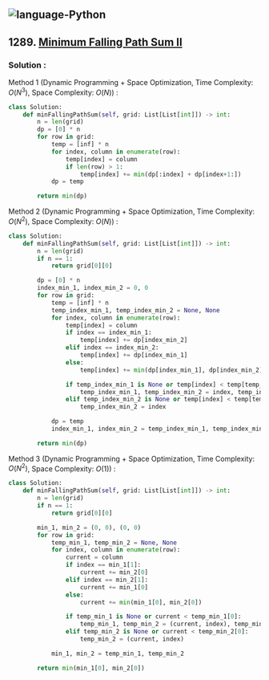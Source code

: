 ![language-Python](https://img.shields.io/badge/Python-ffd43b?style=for-the-badge&logo=PYTHON)
---

## 1289. [Minimum Falling Path Sum II](https://leetcode.com/problems/minimum-falling-path-sum-ii)

### Solution :

Method 1 (Dynamic Programming + Space Optimization, Time Complexity: $O(N^3)$, Space Complexity: $O(N)$) :
```python
class Solution:
    def minFallingPathSum(self, grid: List[List[int]]) -> int:
        n = len(grid)
        dp = [0] * n
        for row in grid:
            temp = [inf] * n
            for index, column in enumerate(row):
                temp[index] = column
                if len(row) > 1:
                    temp[index] += min(dp[:index] + dp[index+1:])
            dp = temp

        return min(dp)
```

Method 2 (Dynamic Programming + Space Optimization, Time Complexity: $O(N^2)$, Space Complexity: $O(N)$) :
```python
class Solution:
    def minFallingPathSum(self, grid: List[List[int]]) -> int:
        n = len(grid)
        if n == 1:
            return grid[0][0]

        dp = [0] * n
        index_min_1, index_min_2 = 0, 0
        for row in grid:
            temp = [inf] * n
            temp_index_min_1, temp_index_min_2 = None, None
            for index, column in enumerate(row):
                temp[index] = column
                if index == index_min_1:
                    temp[index] += dp[index_min_2]
                elif index == index_min_2:
                    temp[index] += dp[index_min_1]
                else:
                    temp[index] += min(dp[index_min_1], dp[index_min_2])

                if temp_index_min_1 is None or temp[index] < temp[temp_index_min_1]:
                    temp_index_min_1, temp_index_min_2 = index, temp_index_min_1
                elif temp_index_min_2 is None or temp[index] < temp[temp_index_min_2]:
                    temp_index_min_2 = index

            dp = temp
            index_min_1, index_min_2 = temp_index_min_1, temp_index_min_2

        return min(dp)
```

Method 3 (Dynamic Programming + Space Optimization, Time Complexity: $O(N^2)$, Space Complexity: $O(1)$) :
```python
class Solution:
    def minFallingPathSum(self, grid: List[List[int]]) -> int:
        n = len(grid)
        if n == 1:
            return grid[0][0]

        min_1, min_2 = (0, 0), (0, 0)
        for row in grid:
            temp_min_1, temp_min_2 = None, None
            for index, column in enumerate(row):
                current = column
                if index == min_1[1]:
                    current += min_2[0]
                elif index == min_2[1]:
                    current += min_1[0]
                else:
                    current += min(min_1[0], min_2[0])

                if temp_min_1 is None or current < temp_min_1[0]:
                    temp_min_1, temp_min_2 = (current, index), temp_min_1
                elif temp_min_2 is None or current < temp_min_2[0]:
                    temp_min_2 = (current, index)

            min_1, min_2 = temp_min_1, temp_min_2

        return min(min_1[0], min_2[0])
```
